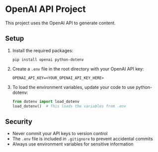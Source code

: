 # OpenAI API Project

This project uses the OpenAI API to generate content.

## Setup

1. Install the required packages:
   ```
   pip install openai python-dotenv
   ```

2. Create a `.env` file in the root directory with your OpenAI API key:
   ```
   OPENAI_API_KEY=<YOUR_OPENAI_API_KEY_HERE>
   ```

3. To load the environment variables, update your code to use python-dotenv:
   ```python
   from dotenv import load_dotenv
   load_dotenv()  # This loads the variables from .env
   ```

## Security

- Never commit your API keys to version control
- The `.env` file is included in `.gitignore` to prevent accidental commits
- Always use environment variables for sensitive information
 
